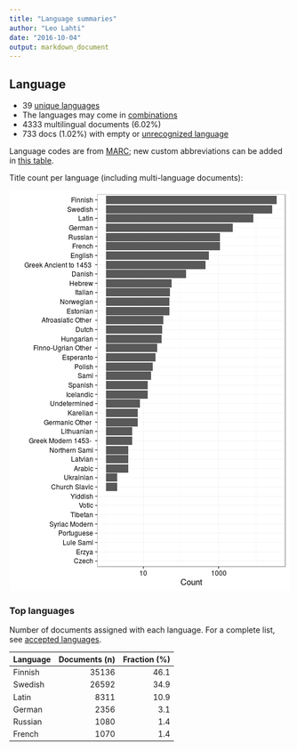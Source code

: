 ```yaml
---
title: "Language summaries"
author: "Leo Lahti"
date: "2016-10-04"
output: markdown_document
---
```


## Language

 * 39 [unique languages](output.tables/language_accepted.csv)
 * The languages may come in [combinations](output.tables/language_conversions.csv)
 * 4333 multilingual documents (6.02%)  
 * 733 docs (1.02%) with empty or [unrecognized language](output.tables/language_discarded.csv)

Language codes are from [MARC](http://www.loc.gov/marc/languages/language_code.html); new custom abbreviations can be added in [this table](https://github.com/rOpenGov/bibliographica/blob/master/inst/extdata/language_abbreviations.csv).

Title count per language (including multi-language documents):

![plot of chunk summarylang](figure/summarylang-1.png)


### Top languages

Number of documents assigned with each language. For a complete list,
see [accepted languages](output.tables/language_accepted.csv).


|Language | Documents (n)| Fraction (%)|
|:--------|-------------:|------------:|
|Finnish  |         35136|         46.1|
|Swedish  |         26592|         34.9|
|Latin    |          8311|         10.9|
|German   |          2356|          3.1|
|Russian  |          1080|          1.4|
|French   |          1070|          1.4|

